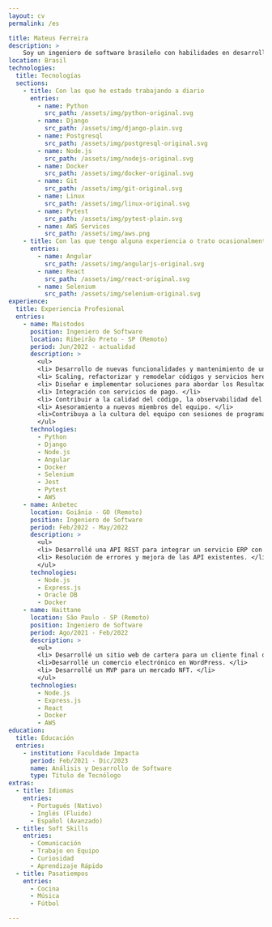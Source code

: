 ```yaml
---
layout: cv
permalink: /es

title: Mateus Ferreira
description: >
    Soy un ingeniero de software brasileño con habilidades en desarrollo full-stack pero enfocado en back-end. Me considero un profesional flexible y un solucionador de problemas después de todo.
location: Brasil
technologies:
  title: Tecnologías
  sections:
    - title: Con las que he estado trabajando a diario
      entries:
        - name: Python
          src_path: /assets/img/python-original.svg
        - name: Django
          src_path: /assets/img/django-plain.svg
        - name: Postgresql
          src_path: /assets/img/postgresql-original.svg
        - name: Node.js
          src_path: /assets/img/nodejs-original.svg
        - name: Docker
          src_path: /assets/img/docker-original.svg
        - name: Git 
          src_path: /assets/img/git-original.svg
        - name: Linux
          src_path: /assets/img/linux-original.svg
        - name: Pytest
          src_path: /assets/img/pytest-plain.svg
        - name: AWS Services
          src_path: /assets/img/aws.png
    - title: Con las que tengo alguna experiencia o trato ocasionalmente
      entries:
        - name: Angular
          src_path: /assets/img/angularjs-original.svg
        - name: React
          src_path: /assets/img/react-original.svg
        - name: Selenium
          src_path: /assets/img/selenium-original.svg
experience:
  title: Experiencia Profesional
  entries:
    - name: Maistodos
      position: Ingeniero de Software
      location: Ribeirão Preto - SP (Remoto)
      period: Jun/2022 - actualidad
      description: >
        <ul>
        <li> Desarrollo de nuevas funcionalidades y mantenimiento de un servicio de cashback integrado en una aplicación con más de 3,5 millones de usuarios. </li>
        <li> Scaling, refactorizar y remodelar códigos y servicios heredados. <br> </li>
        <li> Diseñar e implementar soluciones para abordar los Resultados Clave. </li>
        <li> Integración con servicios de pago. </li>
        <li> Contribuir a la calidad del código, la observabilidad del servicio, las pruebas automatizadas y la integración continua. </li>
        <li> Asesoramiento a nuevos miembros del equipo. </li>
        <li>Contribuya a la cultura del equipo con sesiones de programación en pareja y revisiones de código. </li>
        </ul>
      technologies:
        - Python
        - Django
        - Node.js
        - Angular
        - Docker
        - Selenium
        - Jest
        - Pytest
        - AWS
    - name: Anbetec
      location: Goiânia - GO (Remoto)
      position: Ingeniero de Software
      period: Feb/2022 - May/2022
      description: >
        <ul>
        <li> Desarrollé una API REST para integrar un servicio ERP con aplicaciones web. </li>
        <li> Resolución de errores y mejora de las API existentes. </li>
        </ul>
      technologies:
        - Node.js
        - Express.js
        - Oracle DB
        - Docker
    - name: Haittane
      location: São Paulo - SP (Remoto)
      position: Ingeniero de Software
      period: Ago/2021 - Feb/2022
      description: >
        <ul>
        <li> Desarrollé un sitio web de cartera para un cliente final desde cero. </li>
        <li>Desarrollé un comercio electrónico en WordPress. </li>
        <li> Desarrollé un MVP para un mercado NFT. </li>
        </ul>
      technologies:
        - Node.js
        - Express.js
        - React
        - Docker
        - AWS
education:
  title: Educación
  entries:
    - institution: Faculdade Impacta
      period: Feb/2021 - Dic/2023
      name: Análisis y Desarrollo de Software
      type: Título de Tecnólogo
extras:
  - title: Idiomas
    entries:
      - Portugués (Nativo)
      - Inglés (Fluido)
      - Español (Avanzado)
  - title: Soft Skills
    entries:
      - Comunicación
      - Trabajo en Equipo
      - Curiosidad
      - Aprendizaje Rápido
  - title: Pasatiempos
    entries:
      - Cocina
      - Música
      - Fútbol

---
```

